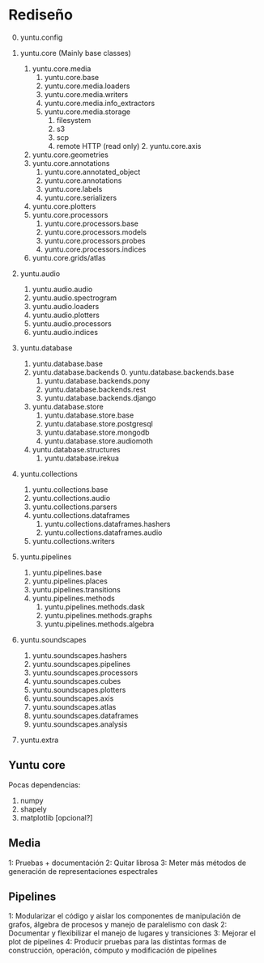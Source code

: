 # Rediseño

0. yuntu.config
1. yuntu.core (Mainly base classes)
    1. yuntu.core.media
        1. yuntu.core.base
        2. yuntu.core.media.loaders
        3. yuntu.core.media.writers
        4. yuntu.core.media.info_extractors
        5. yuntu.core.media.storage
            1. filesystem
            2. s3
            3. scp
            4. remote HTTP (read only) 2. yuntu.core.axis
    3. yuntu.core.geometries
    4. yuntu.core.annotations
        1. yuntu.core.annotated_object
        2. yuntu.core.annotations
        3. yuntu.core.labels
        4. yuntu.core.serializers
    5. yuntu.core.plotters
    6. yuntu.core.processors
        1. yuntu.core.processors.base
        2. yuntu.core.processors.models
        3. yuntu.core.processors.probes
        4. yuntu.core.processors.indices
    7. yuntu.core.grids/atlas

2. yuntu.audio
    1. yuntu.audio.audio
    2. yuntu.audio.spectrogram
    3. yuntu.audio.loaders
    4. yuntu.audio.plotters
    5. yuntu.audio.processors
    6. yuntu.audio.indices

3. yuntu.database
    1. yuntu.database.base
    2. yuntu.database.backends
        0. yuntu.database.backends.base
        1. yuntu.database.backends.pony
        2. yuntu.database.backends.rest
        3. yuntu.database.backends.django
    3. yuntu.database.store
        1. yuntu.database.store.base
        2. yuntu.database.store.postgresql
        3. yuntu.database.store.mongodb
        4. yuntu.database.store.audiomoth
    4. yuntu.database.structures
        1. yuntu.database.irekua

4. yuntu.collections
    1. yuntu.collections.base
    2. yuntu.collections.audio
    3. yuntu.collections.parsers
    4. yuntu.collections.dataframes
        1. yuntu.collections.dataframes.hashers
        2. yuntu.collections.dataframes.audio
    5. yuntu.collections.writers

4. yuntu.pipelines
    1. yuntu.pipelines.base
    2. yuntu.pipelines.places
    3. yuntu.pipelines.transitions
    4. yuntu.pipelines.methods
        1. yuntu.pipelines.methods.dask
        2. yuntu.pipelines.methods.graphs
        3. yuntu.pipelines.methods.algebra

5. yuntu.soundscapes
    1. yuntu.soundscapes.hashers
    2. yuntu.soundscapes.pipelines
    3. yuntu.soundscapes.processors
    4. yuntu.soundscapes.cubes
    5. yuntu.soundscapes.plotters
    6. yuntu.soundscapes.axis
    7. yuntu.soundscapes.atlas
    8. yuntu.soundscapes.dataframes
    9. yuntu.soundscapes.analysis

6. yuntu.extra

## Yuntu core

Pocas dependencias:

1. numpy
2. shapely
3. matplotlib [opcional?]

## Media

1: Pruebas + documentación
2: Quitar librosa
3: Meter más métodos de generación de representaciones espectrales

## Pipelines

1: Modularizar el código y aislar los componentes de manipulación de grafos, álgebra de procesos y manejo de paralelismo con dask
2: Documentar y flexibilizar el manejo de lugares y transiciones
3: Mejorar el plot de pipelines
4: Producir pruebas para las distintas formas de construcción, operación, cómputo y modificación de pipelines
